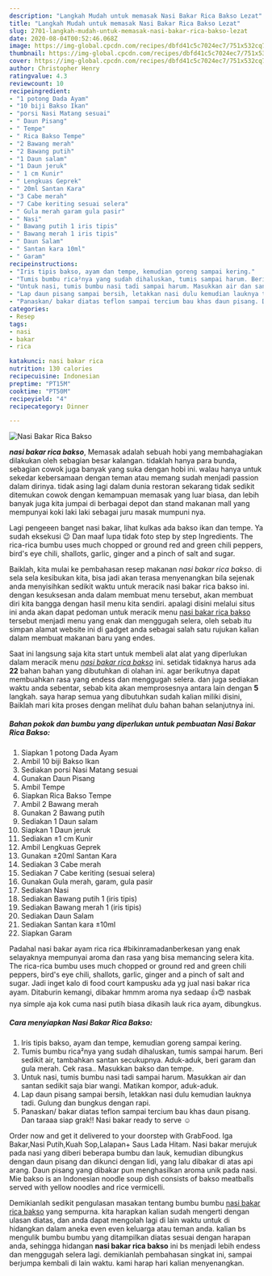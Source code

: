 ```yaml
---
description: "Langkah Mudah untuk memasak Nasi Bakar Rica Bakso Lezat"
title: "Langkah Mudah untuk memasak Nasi Bakar Rica Bakso Lezat"
slug: 2701-langkah-mudah-untuk-memasak-nasi-bakar-rica-bakso-lezat
date: 2020-08-04T00:52:46.068Z
image: https://img-global.cpcdn.com/recipes/dbfd41c5c7024ec7/751x532cq70/nasi-bakar-rica-bakso-foto-resep-utama.jpg
thumbnail: https://img-global.cpcdn.com/recipes/dbfd41c5c7024ec7/751x532cq70/nasi-bakar-rica-bakso-foto-resep-utama.jpg
cover: https://img-global.cpcdn.com/recipes/dbfd41c5c7024ec7/751x532cq70/nasi-bakar-rica-bakso-foto-resep-utama.jpg
author: Christopher Henry
ratingvalue: 4.3
reviewcount: 10
recipeingredient:
- "1 potong Dada Ayam"
- "10 biji Bakso Ikan"
- "porsi Nasi Matang sesuai"
- " Daun Pisang"
- " Tempe"
- " Rica Bakso Tempe"
- "2 Bawang merah"
- "2 Bawang putih"
- "1 Daun salam"
- "1 Daun jeruk"
- " 1 cm Kunir"
- " Lengkuas Geprek"
- " 20ml Santan Kara"
- "3 Cabe merah"
- "7 Cabe keriting sesuai selera"
- " Gula merah garam gula pasir"
- " Nasi"
- " Bawang putih 1 iris tipis"
- " Bawang merah 1 iris tipis"
- " Daun Salam"
- " Santan kara 10ml"
- " Garam"
recipeinstructions:
- "Iris tipis bakso, ayam dan tempe, kemudian goreng sampai kering."
- "Tumis bumbu rica²nya yang sudah dihaluskan, tumis sampai harum. Beri sedikit air, tambahkan santan secukupnya. Aduk-aduk, beri garam dan gula merah. Cek rasa.. Masukkan bakso dan tempe."
- "Untuk nasi, tumis bumbu nasi tadi sampai harum. Masukkan air dan santan sedikit saja biar wangi. Matikan kompor, aduk-aduk."
- "Lap daun pisang sampai bersih, letakkan nasi dulu kemudian lauknya tadi. Gulung dan bungkus dengan rapi."
- "Panaskan/ bakar diatas teflon sampai tercium bau khas daun pisang. Dan taraaa siap grak!! Nasi bakar ready to serve ☺"
categories:
- Resep
tags:
- nasi
- bakar
- rica

katakunci: nasi bakar rica 
nutrition: 130 calories
recipecuisine: Indonesian
preptime: "PT15M"
cooktime: "PT50M"
recipeyield: "4"
recipecategory: Dinner

---
```



![Nasi Bakar Rica Bakso](https://img-global.cpcdn.com/recipes/dbfd41c5c7024ec7/751x532cq70/nasi-bakar-rica-bakso-foto-resep-utama.jpg)

<b><i>nasi bakar rica bakso</i></b>, Memasak adalah sebuah hobi yang membahagiakan dilakukan oleh sebagian besar kalangan. tidaklah hanya para bunda, sebagian cowok juga banyak yang suka dengan hobi ini. walau hanya untuk sekedar kebersamaan dengan teman atau memang sudah menjadi passion dalam dirinya. tidak asing lagi dalam dunia restoran sekarang tidak sedikit ditemukan cowok dengan kemampuan memasak yang luar biasa, dan lebih banyak juga kita jumpai di berbagai depot dan stand makanan mall yang mempunyai koki laki laki sebagai juru masak mumpuni nya.

Lagi pengeeen banget nasi bakar, lihat kulkas ada bakso ikan dan tempe. Ya sudah eksekusi 😉 Dan maaf lupa tidak foto step by step Ingredients. The rica-rica bumbu uses much chopped or ground red and green chili peppers, bird&#39;s eye chili, shallots, garlic, ginger and a pinch of salt and sugar.

Baiklah, kita mulai ke pembahasan resep makanan <i>nasi bakar rica bakso</i>. di sela sela kesibukan kita, bisa jadi akan terasa menyenangkan bila sejenak anda menyisihkan sedikit waktu untuk meracik nasi bakar rica bakso ini. dengan kesuksesan anda dalam membuat menu tersebut, akan membuat diri kita bangga dengan hasil menu kita sendiri. apalagi disini melalui situs ini anda akan dapat pedoman untuk meracik menu <u>nasi bakar rica bakso</u> tersebut menjadi menu yang enak dan menggugah selera, oleh sebab itu simpan alamat website ini di gadget anda sebagai salah satu rujukan kalian dalam membuat makanan baru yang endes.


Saat ini langsung saja kita start untuk membeli alat alat yang diperlukan dalam meracik menu <u><i>nasi bakar rica bakso</i></u> ini. setidak tidaknya harus ada <b>22</b> bahan bahan yang dibutuhkan di olahan ini. agar berikutnya dapat membuahkan rasa yang endess dan menggugah selera. dan juga sediakan waktu anda sebentar, sebab kita akan memprosesnya antara lain dengan <b>5</b> langkah. saya harap semua yang dibutuhkan sudah kalian miliki disini, Baiklah mari kita proses dengan melihat dulu bahan bahan selanjutnya ini.

<!--inarticleads1-->

##### Bahan pokok dan bumbu yang diperlukan untuk pembuatan Nasi Bakar Rica Bakso:

1. Siapkan 1 potong Dada Ayam
1. Ambil 10 biji Bakso Ikan
1. Sediakan porsi Nasi Matang sesuai
1. Gunakan  Daun Pisang
1. Ambil  Tempe
1. Siapkan  Rica Bakso Tempe
1. Ambil 2 Bawang merah
1. Gunakan 2 Bawang putih
1. Sediakan 1 Daun salam
1. Siapkan 1 Daun jeruk
1. Sediakan  ±1 cm Kunir
1. Ambil  Lengkuas Geprek
1. Gunakan  ±20ml Santan Kara
1. Sediakan 3 Cabe merah
1. Sediakan 7 Cabe keriting (sesuai selera)
1. Gunakan  Gula merah, garam, gula pasir
1. Sediakan  Nasi
1. Sediakan  Bawang putih 1 (iris tipis)
1. Sediakan  Bawang merah 1 (iris tipis)
1. Sediakan  Daun Salam
1. Sediakan  Santan kara ±10ml
1. Siapkan  Garam


Padahal nasi bakar ayam rica rica #bikinramadanberkesan yang enak selayaknya mempunyai aroma dan rasa yang bisa memancing selera kita. The rica-rica bumbu uses much chopped or ground red and green chili peppers, bird&#39;s eye chili, shallots, garlic, ginger and a pinch of salt and sugar. Jadi inget kalo di food court kampusku ada yg jual nasi bakar rica ayam. Ditaburin kemangi, dibakar hmmm aroma nya sedaap 👍😍 nasbak nya simple aja kok cuma nasi putih biasa dikasih lauk rica ayam, dibungkus. 

<!--inarticleads2-->

##### Cara menyiapkan Nasi Bakar Rica Bakso:

1. Iris tipis bakso, ayam dan tempe, kemudian goreng sampai kering.
1. Tumis bumbu rica²nya yang sudah dihaluskan, tumis sampai harum. Beri sedikit air, tambahkan santan secukupnya. Aduk-aduk, beri garam dan gula merah. Cek rasa.. Masukkan bakso dan tempe.
1. Untuk nasi, tumis bumbu nasi tadi sampai harum. Masukkan air dan santan sedikit saja biar wangi. Matikan kompor, aduk-aduk.
1. Lap daun pisang sampai bersih, letakkan nasi dulu kemudian lauknya tadi. Gulung dan bungkus dengan rapi.
1. Panaskan/ bakar diatas teflon sampai tercium bau khas daun pisang. Dan taraaa siap grak!! Nasi bakar ready to serve ☺


Order now and get it delivered to your doorstep with GrabFood. Iga Bakar,Nasi Putih,Kuah Sop,Lalapan+ Saus Lada Hitam. Nasi bakar merujuk pada nasi yang diberi beberapa bumbu dan lauk, kemudian dibungkus dengan daun pisang dan dikunci dengan lidi, yang lalu dibakar di atas api arang. Daun pisang yang dibakar pun menghasilkan aroma unik pada nasi. Mie bakso is an Indonesian noodle soup dish consists of bakso meatballs served with yellow noodles and rice vermicelli. 

Demikianlah sedikit pengulasan masakan tentang bumbu bumbu <u>nasi bakar rica bakso</u> yang sempurna. kita harapkan kalian sudah mengerti dengan ulasan diatas, dan anda dapat mengolah lagi di lain waktu untuk di hidangkan dalam aneka even even keluarga atau teman anda. kalian bs mengulik bumbu bumbu yang ditampilkan diatas sesuai dengan harapan anda, sehingga hidangan <b>nasi bakar rica bakso</b> ini bs menjadi lebih endess dan menggugah selera lagi. demikianlah pembahasan singkat ini, sampai berjumpa kembali di lain waktu. kami harap hari kalian menyenangkan.
